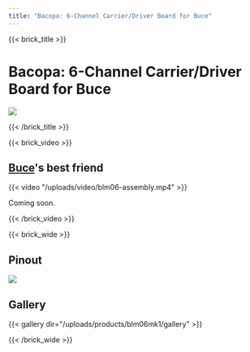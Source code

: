 ```yaml
---
title: "Bacopa: 6-Channel Carrier/Driver Board for Buce"
---
```




{{< brick_title >}}
# Bacopa: 6-Channel Carrier/Driver Board for Buce


![](/uploads/products/blm06mk1/gallery/IMG_20250323_165901.jpg)

{{< /brick_title >}}

{{< brick_video >}}

## [Buce](../buce)'s best friend

{{< video "/uploads/video/blm06-assembly.mp4" >}}

Coming soon.

{{< /brick_video >}}


{{< brick_wide >}}



## Pinout

![](/uploads/products/blm06mk1/pinout.png)



## Gallery

{{< gallery dir="/uploads/products/blm06mk1/gallery" >}}

{{< /brick_wide >}}